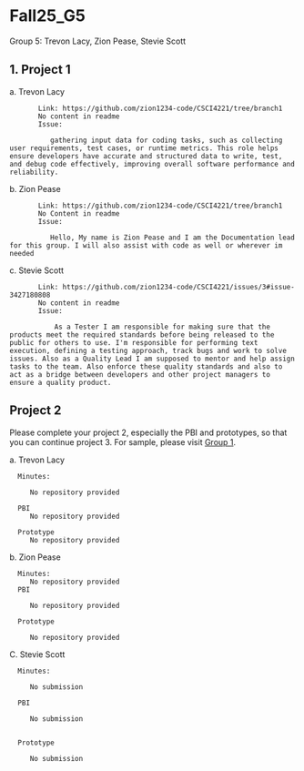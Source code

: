 # Fall25_G5
Group 5:  Trevon Lacy,  Zion Pease,  Stevie Scott

## 1. Project 1

   a.  Trevon Lacy

           Link: https://github.com/zion1234-code/CSCI4221/tree/branch1
           No content in readme
           Issue:

              gathering input data for coding tasks, such as collecting user requirements, test cases, or runtime metrics. This role helps ensure developers have accurate and structured data to write, test, and debug code effectively, improving overall software performance and reliability.


         

   b.  Zion Pease

           Link: https://github.com/zion1234-code/CSCI4221/tree/branch1
           No Content in readme
           Issue:

              Hello, My name is Zion Pease and I am the Documentation lead for this group. I will also assist with code as well or wherever im needed

   c. Stevie Scott

           Link: https://github.com/zion1234-code/CSCI4221/issues/3#issue-3427180808
           No content in readme
           Issue:
           
               As a Tester I am responsible for making sure that the products meet the required standards before being released to the public for others to use. I'm responsible for performing text execution, defining a testing approach, track bugs and work to solve issues. Also as a Quality Lead I am supposed to mentor and help assign tasks to the team. Also enforce these quality standards and also to act as a bridge between developers and other project managers to ensure a quality product.
           

## Project 2

   Please complete your project 2, especially the PBI and prototypes, so that you can continue project 3. For sample, please visit [Group 1](https://github.com/CSCI4221ASU/Fall25_G5).
   
   a. Trevon Lacy

      Minutes:

         No repository provided

      PBI
         No repository provided

      Prototype
         No repository provided

   b. Zion Pease

      Minutes:
         No repository provided
      PBI

         No repository provided

      Prototype

         No repository provided

         
   C. Stevie Scott

      Minutes:
      
         No submission
      
      PBI

         No submission


      Prototype

         No submission
